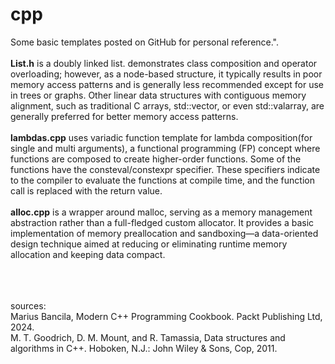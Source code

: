 # cpp
Some basic templates posted on GitHub for personal reference.".\
<br/>
**List.h** is a doubly linked list. demonstrates class composition and operator overloading; however, as a node-based structure, it typically results in poor memory access patterns and is generally less recommended except for use in trees or graphs. Other linear data structures with contiguous memory alignment, such as traditional C arrays, std::vector, or even std::valarray, are generally preferred for better memory access patterns.\
<br/>
**lambdas.cpp** uses variadic function template for lambda composition(for single and multi arguments), a functional programming (FP) concept where functions are composed to create higher-order functions. Some of the functions have the consteval/constexpr specifier. These specifiers indicate to the compiler to evaluate the functions at compile time, and the function call is replaced with the return value.\
<br/>
**alloc.cpp** is a wrapper around malloc, serving as a memory management abstraction rather than a full-fledged custom allocator. It provides a basic implementation of memory preallocation and sandboxing—a data-oriented design technique aimed at reducing or eliminating runtime memory allocation and keeping data compact.\
<br/>

<br/><br/>sources:\
Marius Bancila, Modern C++ Programming Cookbook. Packt Publishing Ltd, 2024.\
M. T. Goodrich, D. M. Mount, and R. Tamassia, Data structures and algorithms in C++. Hoboken, N.J.: John Wiley & Sons, Cop, 2011.
